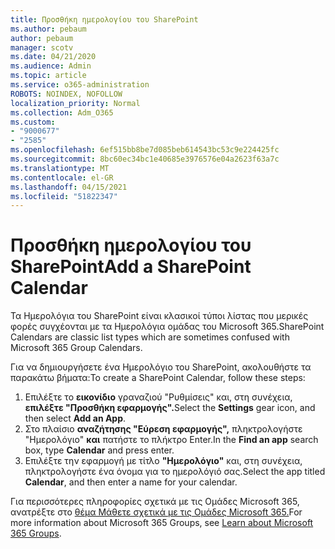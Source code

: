 ```yaml
---
title: Προσθήκη ημερολογίου του SharePoint
ms.author: pebaum
author: pebaum
manager: scotv
ms.date: 04/21/2020
ms.audience: Admin
ms.topic: article
ms.service: o365-administration
ROBOTS: NOINDEX, NOFOLLOW
localization_priority: Normal
ms.collection: Adm_O365
ms.custom:
- "9000677"
- "2585"
ms.openlocfilehash: 6ef515bb8be7d085beb614543bc53c9e224425fc
ms.sourcegitcommit: 8bc60ec34bc1e40685e3976576e04a2623f63a7c
ms.translationtype: MT
ms.contentlocale: el-GR
ms.lasthandoff: 04/15/2021
ms.locfileid: "51822347"
---
```

# <a name="add-a-sharepoint-calendar"></a><span data-ttu-id="05d71-102">Προσθήκη ημερολογίου του SharePoint</span><span class="sxs-lookup"><span data-stu-id="05d71-102">Add a SharePoint Calendar</span></span>

<span data-ttu-id="05d71-103">Τα Ημερολόγια του SharePoint είναι κλασικοί τύποι λίστας που μερικές φορές συγχέονται με τα Ημερολόγια ομάδας του Microsoft 365.</span><span class="sxs-lookup"><span data-stu-id="05d71-103">SharePoint Calendars are classic list types which are sometimes confused with Microsoft 365 Group Calendars.</span></span>
 
<span data-ttu-id="05d71-104">Για να δημιουργήσετε ένα Ημερολόγιο του SharePoint, ακολουθήστε τα παρακάτω βήματα:</span><span class="sxs-lookup"><span data-stu-id="05d71-104">To create a SharePoint Calendar, follow these steps:</span></span>
 
1.  <span data-ttu-id="05d71-105">Επιλέξτε το **εικονίδιο** γραναζιού "Ρυθμίσεις" και, στη συνέχεια, **επιλέξτε "Προσθήκη εφαρμογής".**</span><span class="sxs-lookup"><span data-stu-id="05d71-105">Select the **Settings** gear icon, and then select **Add an App**.</span></span>
2.  <span data-ttu-id="05d71-106">Στο πλαίσιο **αναζήτησης "Εύρεση εφαρμογής",** πληκτρολογήστε "Ημερολόγιο" **και** πατήστε το πλήκτρο Enter.</span><span class="sxs-lookup"><span data-stu-id="05d71-106">In the **Find an app** search box, type **Calendar** and press enter.</span></span>
3.  <span data-ttu-id="05d71-107">Επιλέξτε την εφαρμογή με τίτλο **"Ημερολόγιο"** και, στη συνέχεια, πληκτρολογήστε ένα όνομα για το ημερολόγιό σας.</span><span class="sxs-lookup"><span data-stu-id="05d71-107">Select the app titled **Calendar**, and then enter a name for your calendar.</span></span>

<span data-ttu-id="05d71-108">Για περισσότερες πληροφορίες σχετικά με τις Ομάδες Microsoft 365, ανατρέξτε στο [θέμα Μάθετε σχετικά με τις Ομάδες Microsoft 365.](https://support.office.com/article/Learn-about-Office-365-groups-b565caa1-5c40-40ef-9915-60fdb2d97fa2)</span><span class="sxs-lookup"><span data-stu-id="05d71-108">For more information about Microsoft 365 Groups, see [Learn about Microsoft 365 Groups](https://support.office.com/article/Learn-about-Office-365-groups-b565caa1-5c40-40ef-9915-60fdb2d97fa2).</span></span>

